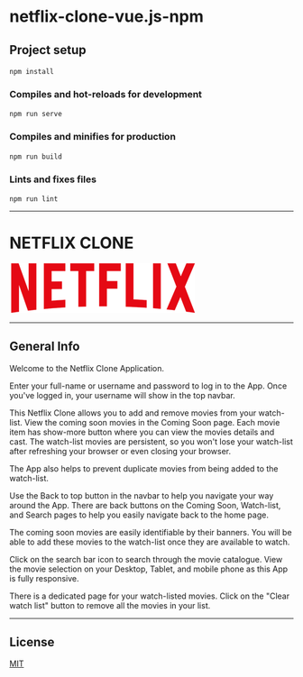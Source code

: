 # netflix-clone-vue.js-npm

## Project setup
```
npm install
```

### Compiles and hot-reloads for development
```
npm run serve
```

### Compiles and minifies for production
```
npm run build
```

### Lints and fixes files
```
npm run lint
```

-----------------------------------------------------------------
# NETFLIX CLONE

![Image text](/src/assets/netflix-logo.png)
***
## General Info

Welcome to the Netflix Clone Application.

Enter your full-name or username and password to log in to the App. Once you've logged in, your username will show in the top navbar.

This Netflix Clone allows you to add and remove movies from your watch-list. View the coming soon movies in the Coming Soon page. Each movie item has show-more button where you can view the movies details and cast. The watch-list movies are persistent, so you won't lose your watch-list after refreshing your browser or even closing your browser. 

The App also helps to prevent duplicate movies from being added to the watch-list.

Use the Back to top button in the navbar to help you navigate your way around the App. There are back buttons on the Coming Soon, Watch-list, and Search pages to help you easily navigate back to the home page.

The coming soon movies are easily identifiable by their banners. You will be able to add these movies to the watch-list once they are available to watch.

Click on the search bar icon to search through the movie catalogue. View the movie selection on your Desktop, Tablet, and mobile phone as this App is fully responsive.

There is a dedicated page for your watch-listed movies. Click on the "Clear watch list" button to remove all the movies in your list.
*** 
## License
[MIT](https://choosealicense.com/licenses/mit/)